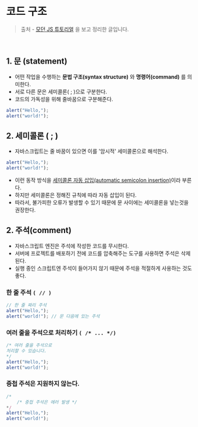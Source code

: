 # 코드 구조

> 출처 - [모던 JS 튜토리얼](https://ko.javascript.info/) 을 보고 정리한 글입니다.

<br />

## 1. 문 (statement)

- 어떤 작업을 수행하는 **문법 구조(syntax structure)** 와 **명령어(command)** 를 의미한다.
- 서로 다른 문은 세미콜론( ; )으로 구분한다.
- 코드의 가독성을 위해 줄바꿈으로 구분해준다.

```javascript
alert("Hello,");
alert("world!");
```

## 2. 세미콜론 ( ; )

- 자바스크립트는 줄 바꿈이 있으면 이를 '암시적' 세미콜론으로 해석한다.

```javascript
alert("Hello,");
alert("world!");
```

- 이런 동작 방식을 [세미콜론 자동 삽입(automatic semicolon insertion)](https://tc39.es/ecma262/#sec-automatic-semicolon-insertion)이라 부른다.
- 하지만 세미콜론은 정해진 규칙에 따라 자동 삽입이 된다.
- 따라서, 불가피한 오류가 발생할 수 있기 때문에 문 사이에는 세미콜론을 넣는것을 권장한다.

## 2. 주석(comment)

- 자바스크립트 엔진은 주석에 작성한 코드를 무시한다.
- 서버에 프로젝트를 배포하기 전에 코드를 압축해주는 도구를 사용하면 주석은 삭제된다.
- 실행 중인 스크립트엔 주석이 들어가지 않기 때문에 주석을 적절하게 사용하는 것도 좋다.

### 한 줄 주석 `( // )`

```javascript
// 한 줄 짜리 주석
alert("Hello,");
alert("world!"); // 문 다음에 있는 주석
```

### 여러 줄을 주석으로 처리하기 `( /* ... */)`

```javascript
/* 여러 줄을 주석으로
처리할 수 있습니다.
*/
alert("Hello,");
alert("world!");
```

### 중첩 주석은 지원하지 않는다.

```javascript
/*
    /* 중첩 주석은 에러 발생 */
*/
alert("Hello,");
alert("world!");
```
